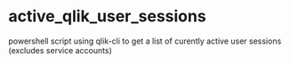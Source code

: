 # active_qlik_user_sessions
powershell script using qlik-cli to get a list of curently active user sessions (excludes service accounts)
